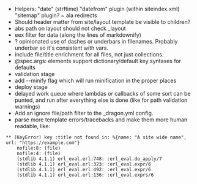- Helpers:
  "date" (strftime)
  "datefrom" plugin (within siteindex.xml)
  "sitemap" plugin? ~ ala redirects
- Should header matter from site/layout template be visible to children?
- abs path on layout should not check _layout
- eex filter for data (along the lines of markdownify)
- ? opinionated use of dashes or underbars in filenames. Probably underbar so it's
  consistent with vars.
- include file/title enrichment for all files, not just collections.
- @spec.args: elements support dictionary/default key syntaxes for defaults
- validation stage
- add --minify flag which will run minification in the proper places
- deploy stage
- delayed work queue where lambdas or callbacks of some sort can be punted,
  and run after everything else is done (like for path validation warnings)
- Add an ignore file/path filter to the _dragon.yml config.
- parse more template errors/tracebacks and make them more human readable, like:

```
** (KeyError) key :title not found in: %{name: "A site wide name", url: "https://example.com"}
    nofile:8: (file)
    nofile:4: (file)
    (stdlib 4.1.1) erl_eval.erl:748: :erl_eval.do_apply/7
    (stdlib 4.1.1) erl_eval.erl:323: :erl_eval.expr/6
    (stdlib 4.1.1) erl_eval.erl:492: :erl_eval.expr/6
    (stdlib 4.1.1) erl_eval.erl:136: :erl_eval.exprs/6
```
